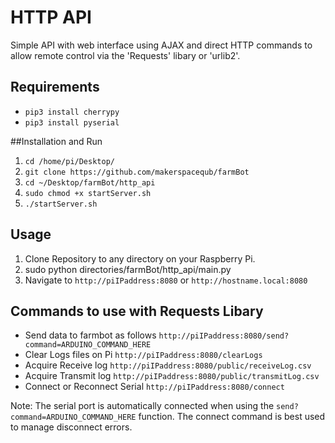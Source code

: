 # HTTP API

Simple API with web interface using AJAX and direct HTTP commands to allow remote control via the 'Requests' libary or 'urlib2'.

## Requirements

* `pip3 install cherrypy`
* `pip3 install pyserial`

##Installation and Run

1. `cd /home/pi/Desktop/`
2. `git clone https://github.com/makerspacequb/farmBot`
3. `cd ~/Desktop/farmBot/http_api`
4. `sudo chmod +x startServer.sh`
5. `./startServer.sh`

## Usage

1. Clone Repository to any directory on your Raspberry Pi.
2. sudo python directories/farmBot/http_api/main.py
3. Navigate to `http://piIPaddress:8080` or `http://hostname.local:8080`

## Commands to use with Requests Libary

* Send data to farmbot as follows `http://piIPaddress:8080/send?command=ARDUINO_COMMAND_HERE`
* Clear Logs files on Pi `http://piIPaddress:8080/clearLogs`
* Acquire Receive log `http://piIPaddress:8080/public/receiveLog.csv`
* Acquire Transmit log `http://piIPaddress:8080/public/transmitLog.csv`
* Connect or Reconnect Serial `http://piIPaddress:8080/connect`

Note: The serial port is automatically connected when using the `send?command=ARDUINO_COMMAND_HERE` function. The connect command is best used to manage disconnect errors. 
